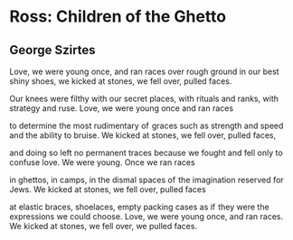 # Ross: Children of the Ghetto
## George Szirtes
Love, we were young once, and ran races
over rough ground in our best shiny shoes,
we kicked at stones, we fell over, pulled faces.

Our knees were filthy with our secret places,
with rituals and ranks, with strategy and ruse.
Love, we were young once and ran races

to determine the most rudimentary of  graces
such as strength and speed and the ability to bruise.
We kicked at stones, we fell over, pulled faces,

and doing so left no permanent traces
because we fought and fell only to confuse
love. We were young. Once we ran races

in ghettos, in camps, in the dismal spaces
of  the imagination reserved for  Jews.
We kicked at stones, we fell over, pulled faces

at elastic braces, shoelaces, empty packing cases
as if  they were the expressions we could choose.
Love, we were young once, and ran races.
We kicked at stones, we fell over, we pulled faces.